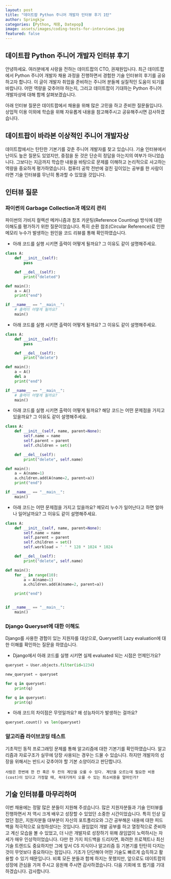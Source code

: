```yaml
---
layout: post
title: "데이트팝 Python 주니어 개발자 인터뷰 후기 1탄"
author: Springkjw
categories: [Python, 채용, Datepop]
image: assets/images/coding-tests-for-interviews.jpg
featured: false
---
```


## 데이트팝 Python 주니어 개발자 인터뷰 후기

안녕하세요. 여러분에게 사랑을 전하는 데이트팝의 CTO, 권재원입니다.
최근 데이트팝에서 Python 주니어 개발자 채용 과정을 진행하면서 경험한 기술 인터뷰의 후기를 공유하고자 합니다. 이 글이 개발자 취업을 준비하는 주니어 분들께 실질적인 도움이 되기를 바랍니다. 어떤 역량을 갖추어야 하는지, 그리고 데이트팝이 기대하는 Python 주니어 개발자상에 대해 함께 살펴보겠습니다.

아래 인터뷰 질문은 데이트팝에서 채용을 위해 많은 고민을 하고 준비한 질문들입니다. 상업적 이용 이외에 학습을 위해 자유롭게 내용을 참고해주시고 공유해주시면 감사하겠습니다.

## 데이트팝이 바라본 이상적인 주니어 개발자상

데이트팝에서는 탄탄한 기본기를 갖춘 주니어 개발자를 찾고 있습니다. 기술 인터뷰에서 난이도 높은 질문도 있었지만, 중점을 둔 것은 단순히 정답을 아는지의 여부가 아니었습니다. 그보다는 지금까지 학습한 내용을 바탕으로 문제를 이해하고 논리적으로 사고하는 역량을 중요하게 평가하였습니다. 컴퓨터 공학 전반에 걸친 깊이있는 공부를 한 사람이라면 기술 인터뷰를 무난히 통과할 수 있었을 것입니다.

## 인터뷰 질문

### 파이썬의 Garbage Collection과 메모리 관리

파이썬의 가비지 컬렉션 메커니즘과 참조 카운팅(Reference Counting) 방식에 대한 이해도를 평가하기 위한 질문이었습니다. 특히 순환 참조(Circular Reference)로 인한 메모리 누수가 발생하는 원인을 코드 리뷰를 통해 확인하였습니다.

- 아래 코드를 실행 시키면 출력이 어떻게 될까요? 그 이유도 같이 설명해주세요.

```python
class A:
    def __init__(self):
        pass

    def __del__(self):
        print("deleted")

def main():
    a = A()
    print("end")

if __name__ == "__main__":
    # 출력이 어떻게 될까요?
    main()
```

- 아래 코드를 실행 시키면 출력이 어떻게 될까요? 그 이유도 같이 설명해주세요.

```python
class A:
    def __init__(self):
        pass

    def __del__(self):
        print("delete")

def main():
    a = A()
    del a
    print("end")

if __name__ == "__main__":
    # 출력이 어떻게 될까요?
    main()
```

- 아래 코드를 실행 시키면 출력이 어떻게 될까요? 해당 코드는 어떤 문제점을 가지고 있을까요? 그 이유도 같이 설명해주세요.

```python
class A:
    def __init__(self, name, parent=None):
        self.name = name
        self.parent = parent
        self.children = set()

    def __del__(self):
        print("delete", self.name)

def main():
    a = A(name=1)
    a.children.add(A(name=2, parent=a))
    print("end")

if __name__ == "__main__":
    main()
```

- 아래 코드는 어떤 문제점을 가지고 있을까요? 메모리 누수가 일어난다고 하면 얼마나 일어날까요? 그 이유도 같이 설명해주세요.

```python
class A:
    def __init__(self, name, parent=None):
        self.name = name
        self.parent = parent
        self.children = set()
        self.workload = ' ' * 128 * 1024 * 1024

    def __del__(self):
        print("delete", self.name)

def main():
    for _ in range(10):
        a = A(name=1)
        a.children.add(A(name=2, parent=a))

    print("end")


if __name__ == "__main__":
    main()
```

### Django Queryset에 대한 이해도

Django를 사용한 경험이 있는 지원자를 대상으로, Queryset의 Lazy evaluation에 대한 이해를 확인하는 질문을 하였습니다.

- Django에서 아래 코드를 실행 시키면 실제 evaluated 되는 시점은 언제인가요?

```python
queryset = User.objects.filter(id=1234)

new_queryset = queryset

for q in queryset:
    print(q)

for q in queryset:
    print(q)
```

- 아래 코드의 차이점은 무엇일까요? 왜 성능차이가 발생하는 걸까요?

```python
queryset.count() vs len(queryset)
```

### 알고리즘 라이브코딩 테스트

기초적인 동적 프로그래밍 문제를 통해 알고리즘에 대한 기본기를 확인하였습니다. 알고리즘과 자료구조가 실무에 당장 사용되는 경우는 드물 수 있습니다. 하지만 개발자의 성장을 위해서는 반드시 갖추어야 할 기본 소양이라고 판단합니다.

```
사람은 한번에 한 칸 혹은 두 칸의 계단을 오를 수 있다. 계단을 오르는데 필요한 비용(cost)이 있다고 가정할 때, 꼭대기까지 오를 수 있는 최소비용을 얼마인가?
```

## 기술 인터뷰를 마무리하며

이번 채용에는 정말 많은 분들이 지원해 주셨습니다. 많은 지원자분들과 기술 인터뷰를 진행하면서 저 역시 크게 배우고 성장할 수 있었던 소중한 시간이었습니다. 특히 인상 깊었던 점은, 지원자분들 대부분이 자신의 포트폴리오와 그간 공부해온 내용에 대한 피드백을 적극적으로 요청하셨다는 것입니다. 끊임없이 개발 공부를 하고 열정적으로 준비하고 계신 모습을 볼 수 있었고, 더 나은 개발자로 성장하기 위해 끊임없이 노력하시는 자세가 매우 인상적이었습니다.
다만 한 가지 피드백을 드리자면, 화려한 프로젝트나 최신 기술 트렌드도 중요하지만 그에 앞서 CS 지식이나 알고리즘 등 기본기를 탄탄히 다지는 것이 무엇보다 중요하다는 점입니다. 기초가 단단해야 어떤 기술도 빠르게 습득하고 활용할 수 있기 때문입니다. 비록 모든 분들과 함께 하지는 못했지만, 앞으로도 데이트팝의 성장에 관심을 가져 주시고 응원해 주시면 감사하겠습니다. 다음 기회에 또 뵙기를 기대하겠습니다. 감사합니다.
